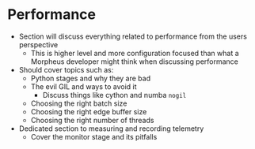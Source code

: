 <!--
SPDX-FileCopyrightText: Copyright (c) 2022, NVIDIA CORPORATION & AFFILIATES. All rights reserved.
SPDX-License-Identifier: Apache-2.0

Licensed under the Apache License, Version 2.0 (the "License");
you may not use this file except in compliance with the License.
You may obtain a copy of the License at

http://www.apache.org/licenses/LICENSE-2.0

Unless required by applicable law or agreed to in writing, software
distributed under the License is distributed on an "AS IS" BASIS,
WITHOUT WARRANTIES OR CONDITIONS OF ANY KIND, either express or implied.
See the License for the specific language governing permissions and
limitations under the License.
-->

# Performance
* Section will discuss everything related to performance from the users perspective
  * This is higher level and more configuration focused than what a Morpheus developer might think when discussing performance
* Should cover topics such as:
  * Python stages and why they are bad
  * The evil GIL and ways to avoid it
    * Discuss things like cython and numba `nogil`
  * Choosing the right batch size
  * Choosing the right edge buffer size
  * Choosing the right number of threads
* Dedicated section to measuring and recording telemetry
  * Cover the monitor stage and its pitfalls
